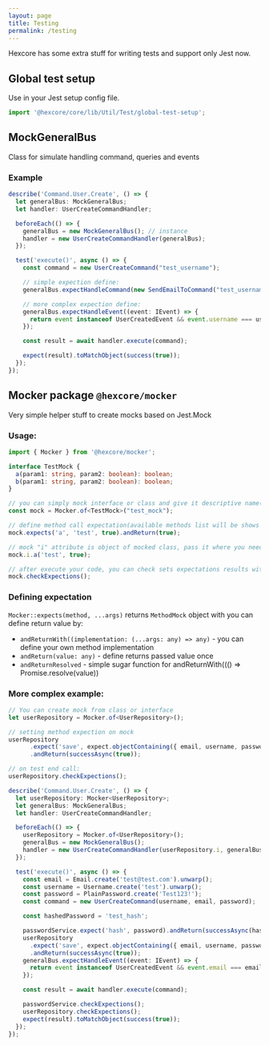 ```yaml
---
layout: page
title: Testing
permalink: /testing
---
```


Hexcore has some extra stuff for writing tests and support only Jest now.

## Global test setup
Use in your Jest setup config file.
```ts
import '@hexcore/core/lib/Util/Test/global-test-setup';
```

## MockGeneralBus
Class for simulate handling command, queries and events
### Example
```ts
describe('Command.User.Create', () => {
  let generalBus: MockGeneralBus;
  let handler: UserCreateCommandHandler;

  beforeEach(() => {
    generalBus = new MockGeneralBus(); // instance
    handler = new UserCreateCommandHandler(generalBus);
  });

  test('execute()', async () => {
    const command = new UserCreateCommand("test_username");

    // simple expection define:
    generalBus.expectHandleCommand(new SendEmailToCommand("test_username"));

    // more complex expection define:
    generalBus.expectHandleEvent((event: IEvent) => {
      return event instanceof UserCreatedEvent && event.username === username;
    });

    const result = await handler.execute(command);

    expect(result).toMatchObject(success(true));
  });
});
```

## Mocker package `@hexcore/mocker`

Very simple helper stuff to create mocks based on Jest.Mock

### Usage:
```ts
import { Mocker } from '@hexcore/mocker';

interface TestMock {
  a(param1: string, param2: boolean): boolean;
  b(param1: string, param2: boolean): boolean;
}

// you can simply mock interface or class and give it descriptive name(used in errors)
const mock = Mocker.of<TestMock>("test_mock");

// define method call expectation(available methods list will be shows in VS)
mock.expects('a', 'test', true).andReturn(true);

// mock "i" attribute is object of mocked class, pass it where you need
mock.i.a('test', true);

// after execute your code, you can check sets expectations results with it(for many tests call it in jest "afterEach")
mock.checkExpections();
```

### Defining expectation

`Mocker::expects(method, ...args)` returns `MethodMock` object with you can define return value by:
*  `andReturnWith((implementation: (...args: any) => any)` - you can define your own method implementation
*  `andReturn(value: any)` - define returns passed value once
*  `andReturnResolved` - simple sugar function for andReturnWith((() => Promise.resolve(value))

### More complex example:
```ts
// You can create mock from class or interface
let userRepository = Mocker.of<UserRepository>();

// setting method expection on mock
userRepository
      .expect('save', expect.objectContaining({ email, username, password: hashedPassword }))
      .andReturn(successAsync(true));

// on test end call:
userRepository.checkExpections();
```

```ts
describe('Command.User.Create', () => {
  let userRepository: Mocker<UserRepository>;
  let generalBus: MockGeneralBus;
  let handler: UserCreateCommandHandler;

  beforeEach(() => {
    userRepository = Mocker.of<UserRepository>();
    generalBus = new MockGeneralBus();
    handler = new UserCreateCommandHandler(userRepository.i, generalBus);
  });

  test('execute()', async () => {
    const email = Email.create('test@test.com').unwarp();
    const username = Username.create('test').unwarp();
    const password = PlainPassword.create('Test123!');
    const command = new UserCreateCommand(username, email, password);

    const hashedPassword = 'test_hash';

    passwordService.expect('hash', password).andReturn(successAsync(hashedPassword));
    userRepository
      .expect('save', expect.objectContaining({ email, username, password: hashedPassword }))
      .andReturn(successAsync(true));
    generalBus.expectHandleEvent((event: IEvent) => {
      return event instanceof UserCreatedEvent && event.email === email && event.username === username;
    });

    const result = await handler.execute(command);

    passwordService.checkExpections();
    userRepository.checkExpections();
    expect(result).toMatchObject(success(true));
  });
});
```

